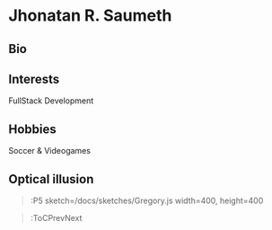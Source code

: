 # Jhonatan R. Saumeth

## Bio

## Interests

FullStack Development

## Hobbies

Soccer & Videogames

## Optical illusion

> :P5 sketch=/docs/sketches/Gregory.js width=400, height=400

> :ToCPrevNext
